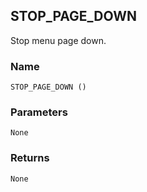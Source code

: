 ## STOP\_PAGE\_DOWN

Stop menu page down.


### Name

`STOP_PAGE_DOWN ()`


### Parameters

`None`


### Returns

`None`
